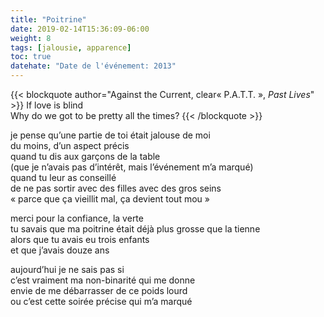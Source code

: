 ```yaml
---
title: "Poitrine"
date: 2019-02-14T15:36:09-06:00
weight: 8
tags: [jalousie, apparence]
toc: true
datehate: "Date de l'événement: 2013"
---
```


{{< blockquote author="Against the Current, clear« P.A.T.T. », *Past Lives*" >}}
If love is blind  
Why do we got to be pretty all the times?
{{< /blockquote >}}

je pense qu’une partie de toi était jalouse de moi  
du moins, d’un aspect précis  
quand tu dis aux garçons de la table  
(que je n’avais pas d’intérêt, mais l’événement m’a marqué)  
quand tu leur as conseillé  
de ne pas sortir avec des filles avec des gros seins  
« parce que ça vieillit mal, ça devient tout mou »  

merci pour la confiance, la verte  
tu savais que ma poitrine était déjà plus grosse que la tienne  
alors que tu avais eu trois enfants  
et que j’avais douze ans  

aujourd’hui je ne sais pas si  
c’est vraiment ma non-binarité qui me donne  
envie de me débarrasser de ce poids lourd  
ou c’est cette soirée précise qui m’a marqué  
